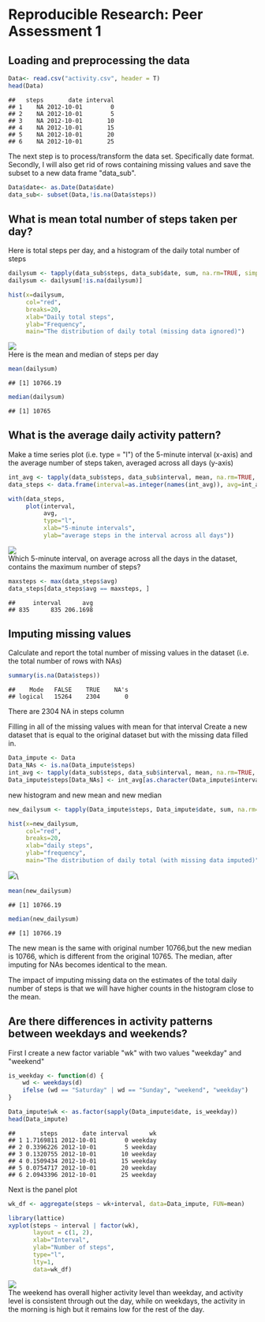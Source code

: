 # Reproducible Research: Peer Assessment 1


## Loading and preprocessing the data

```r
Data<- read.csv("activity.csv", header = T)
head(Data)
```

```
##   steps       date interval
## 1    NA 2012-10-01        0
## 2    NA 2012-10-01        5
## 3    NA 2012-10-01       10
## 4    NA 2012-10-01       15
## 5    NA 2012-10-01       20
## 6    NA 2012-10-01       25
```
The next step is to process/transform the data set. Specifically date format. Secondly, I will also get rid of rows containing missing values and save the subset to a new data frame "data_sub". 

```r
Data$date<- as.Date(Data$date)
data_sub<- subset(Data,!is.na(Data$steps))
```

## What is mean total number of steps taken per day?
Here is total steps per day, and a histogram of the daily total number of steps


```r
dailysum <- tapply(data_sub$steps, data_sub$date, sum, na.rm=TRUE, simplify=T)
dailysum <- dailysum[!is.na(dailysum)]

hist(x=dailysum,
     col="red",
     breaks=20,
     xlab="Daily total steps",
     ylab="Frequency",
     main="The distribution of daily total (missing data ignored)")
```

![](PA1_template_files/figure-html/unnamed-chunk-1-1.png)\
Here is the mean and median of steps per day


```r
mean(dailysum)
```

```
## [1] 10766.19
```

```r
median(dailysum)
```

```
## [1] 10765
```


## What is the average daily activity pattern?

Make a time series plot (i.e. type = "l") of the 5-minute interval (x-axis) and the average number of steps taken, averaged across all days (y-axis)


```r
int_avg <- tapply(data_sub$steps, data_sub$interval, mean, na.rm=TRUE, simplify=T)
data_steps <- data.frame(interval=as.integer(names(int_avg)), avg=int_avg)

with(data_steps,
     plot(interval,
          avg,
          type="l",
          xlab="5-minute intervals",
          ylab="average steps in the interval across all days"))
```

![](PA1_template_files/figure-html/unnamed-chunk-3-1.png)\
Which 5-minute interval, on average across all the days in the dataset, contains the maximum number of steps?

```r
maxsteps <- max(data_steps$avg)
data_steps[data_steps$avg == maxsteps, ]
```

```
##     interval      avg
## 835      835 206.1698
```
## Imputing missing values
Calculate and report the total number of missing values in the dataset (i.e. the total number of rows with NAs)

```r
summary(is.na(Data$steps))
```

```
##    Mode   FALSE    TRUE    NA's 
## logical   15264    2304       0
```
There are 2304 NA in steps column

Filling in all of the missing values with mean for that interval
Create a new dataset that is equal to the original dataset but with the missing data filled in.

```r
Data_impute <- Data
Data_NAs <- is.na(Data_impute$steps)
int_avg <- tapply(data_sub$steps, data_sub$interval, mean, na.rm=TRUE, simplify=T)
Data_impute$steps[Data_NAs] <- int_avg[as.character(Data_impute$interval[Data_NAs])]
```
new histogram and new mean and new median


```r
new_dailysum <- tapply(Data_impute$steps, Data_impute$date, sum, na.rm=TRUE, simplify=T)

hist(x=new_dailysum,
     col="red",
     breaks=20,
     xlab="daily steps",
     ylab="frequency",
     main="The distribution of daily total (with missing data imputed)")
```

![](PA1_template_files/figure-html/unnamed-chunk-7-1.png)\

```r
mean(new_dailysum)
```

```
## [1] 10766.19
```

```r
median(new_dailysum)
```

```
## [1] 10766.19
```
The new mean is the same with original number 10766,but the new median is 10766, which is different from the original 10765. The median, after imputing for NAs becomes identical to the mean.

The impact of imputing missing data on the estimates of the total daily number of steps is that we will have higher counts in the histogram close to the mean.
## Are there differences in activity patterns between weekdays and weekends?

First I create a new factor variable "wk" with two values "weekday" and "weekend" 

```r
is_weekday <- function(d) {
    wd <- weekdays(d)
    ifelse (wd == "Saturday" | wd == "Sunday", "weekend", "weekday")
}

Data_impute$wk <- as.factor(sapply(Data_impute$date, is_weekday))
head(Data_impute)
```

```
##       steps       date interval      wk
## 1 1.7169811 2012-10-01        0 weekday
## 2 0.3396226 2012-10-01        5 weekday
## 3 0.1320755 2012-10-01       10 weekday
## 4 0.1509434 2012-10-01       15 weekday
## 5 0.0754717 2012-10-01       20 weekday
## 6 2.0943396 2012-10-01       25 weekday
```
Next is the panel plot

```r
wk_df <- aggregate(steps ~ wk+interval, data=Data_impute, FUN=mean)

library(lattice)
xyplot(steps ~ interval | factor(wk),
       layout = c(1, 2),
       xlab="Interval",
       ylab="Number of steps",
       type="l",
       lty=1,
       data=wk_df)
```

![](PA1_template_files/figure-html/unnamed-chunk-9-1.png)\
The weekend has overall higher activity level than weekday, and activity level is consistent through out the day, while on weekdays, the activity in the morning is high but it remains low for the rest of the day.

